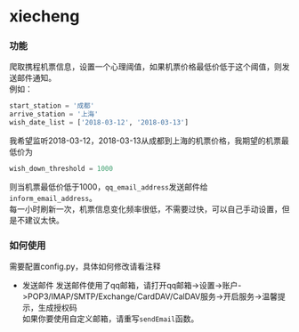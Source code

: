 # xiecheng

### 功能
爬取携程机票信息，设置一个心理阈值，如果机票价格最低价低于这个阈值，则发送邮件通知。  
例如：
```python
start_station = '成都'
arrive_station = '上海'
wish_date_list = ['2018-03-12', '2018-03-13']
```
我希望监听2018-03-12，2018-03-13从成都到上海的机票价格，我期望的机票最低价为
```python
wish_down_threshold = 1000
```
则当机票最低价低于1000，`qq_email_address`发送邮件给`inform_email_address`。    
每一小时刷新一次，机票信息变化频率很低，不需要过快，可以自己手动设置，但是不建议太快。

### 如何使用
需要配置config.py，具体如何修改请看注释
* 发送邮件
发送邮件使用了qq邮箱，请打开qq邮箱->设置->账户->POP3/IMAP/SMTP/Exchange/CardDAV/CalDAV服务->开启服务->温馨提示，生成授权码     
如果你要使用自定义邮箱，请重写`sendEmail`函数。
